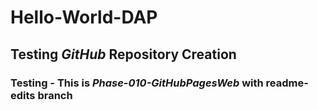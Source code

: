 # Hello-World-DAP #

## Testing *GitHub* Repository Creation ##

### Testing - This is *Phase-010-GitHubPagesWeb* with readme-edits branch ###
